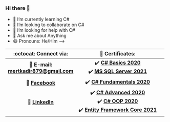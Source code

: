 ### Hi there 👋


- 🌱 I’m currently learning C#
- 👯 I’m looking to collaborate on C#
- 🤔 I’m looking for help with C#
- 💬 Ask me about Anything
- 😄 Pronouns: He/Him
-->



<!-- Table of content -->
| :octocat: Connect via: | :scroll: Certificates: | |
| :-: | :-: | :-: |
| :e-mail: **E-mail:**<br/>**mertkadir879@gmail.com**| :heavy_check_mark: [**C# Basics 2020**](https://softuni.bg/certificates/details/77128/f0728ef0)<br/> :heavy_check_mark: [**MS SQL Server 2021**](https://softuni.bg/certificates/details/97889/3630fd88) |
| :blue_book: [**Facebook**](https://www.facebook.com/mert.tuncay.37)| :heavy_check_mark: [**C# Fundamentals 2020**](https://softuni.bg/certificates/details/86105/d930bbfc)| |
| 💼 [**LinkedIn**](https://www.linkedin.com/in/mert-kadir-050a26206/)| :heavy_check_mark: [**C# Advanced 2020**](https://softuni.bg/certificates/details/90404/88e2b683)<br/>:heavy_check_mark: [**C# OOP 2020**](https://softuni.bg/certificates/details/95826/de1096a1)<br/>:heavy_check_mark: [**Entity Framework Core 2021**](https://softuni.bg/certificates/details/102640/440483e6)
